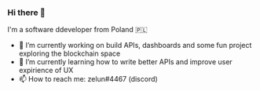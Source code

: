 ### Hi there 👋

I'm a software ddeveloper from Poland 🇵🇱

- 🔭 I’m currently working on build APIs, dashboards and some fun project exploring the blockchain space
- 🌱 I’m currently learning how to write better APIs and improve user expirience of UX
- 📫 How to reach me: zelun#4467 (discord)
